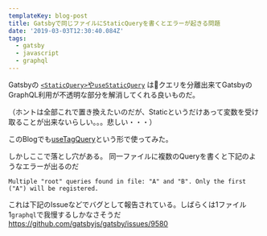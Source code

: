 ```yaml
---
templateKey: blog-post
title: Gatsbyで同じファイルにStaticQueryを書くとエラーが起きる問題
date: '2019-03-03T12:30:40.084Z'
tags:
  - gatsby
  - javascript
  - graphql
---
```


Gatsbyの [`<StaticQuery>`や`useStaticQuery`](https://www.gatsbyjs.org/docs/static-query/) はクエリを分離出来てGatsbyのGraphQL利用が不透明な部分を解消してくれる良いものだ。

（ホントは全部これで置き換えたいのだが、Staticというだけあって変数を受け取ることが出来ないらしい。。。悲しい・・・）

このBlogでも[useTagQuery](https://github.com/terrierscript/terrier.dev/blob/1f6bd77a994a87ea9b9d759cd3a3e82dc83c18a3/src/hooks/useTagQuery.ts#L3-L28)という形で使ってみた。

しかしここで落とし穴がある。
同一ファイルに複数のQueryを書くと下記のようなエラーが出るのだ

```
Multiple "root" queries found in file: "A" and "B". Only the first ("A") will be registered.
```

これは下記のIssueなどでバグとして報告されている。しばらくは1ファイル1`graphql`で我慢するしかなさそうだ
https://github.com/gatsbyjs/gatsby/issues/9580